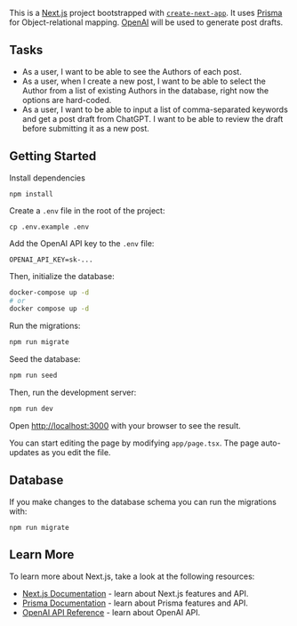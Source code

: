 This is a [Next.js](https://nextjs.org/) project bootstrapped with [`create-next-app`](https://github.com/vercel/next.js/tree/canary/packages/create-next-app).
It uses [Prisma](https://www.prisma.io/) for Object-relational mapping.
[OpenAI](https://platform.openai.com/docs/api-reference/chat) will be used to generate post drafts.

## Tasks

- As a user, I want to be able to see the Authors of each post.
- As a user, when I create a new post, I want to be able to select the Author from a list of existing Authors in the database, right now the options are hard-coded.
- As a user, I want to be able to input a list of comma-separated keywords and get a post draft from ChatGPT. I want to be able to review the draft before submitting it as a new post.

## Getting Started

Install dependencies

```
npm install
```

Create a `.env` file in the root of the project:

```
cp .env.example .env
```

Add the OpenAI API key to the `.env` file:

```
OPENAI_API_KEY=sk-...
```

Then, initialize the database:

```bash
docker-compose up -d
# or
docker compose up -d
```

Run the migrations:

```bash
npm run migrate
```

Seed the database:

```bash
npm run seed
```

Then, run the development server:

```bash
npm run dev
```

Open [http://localhost:3000](http://localhost:3000) with your browser to see the result.

You can start editing the page by modifying `app/page.tsx`. The page auto-updates as you edit the file.

## Database

If you make changes to the database schema you can run the migrations with:

```
npm run migrate
```

## Learn More

To learn more about Next.js, take a look at the following resources:

- [Next.js Documentation](https://nextjs.org/docs) - learn about Next.js features and API.
- [Prisma Documentation](https://www.prisma.io/docs/concepts) - learn about Prisma features and API.
- [OpenAI API Reference](https://platform.openai.com/docs/api-reference/chat) - learn about OpenAI API.
